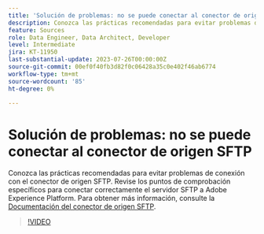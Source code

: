 ```yaml
---
title: 'Solución de problemas: no se puede conectar al conector de origen SFTP'
description: Conozca las prácticas recomendadas para evitar problemas de conexión con el conector de origen SFTP. Revise los puntos de comprobación específicos para conectar correctamente el servidor SFTP a Adobe Experience Platform.
feature: Sources
role: Data Engineer, Data Architect, Developer
level: Intermediate
jira: KT-11950
last-substantial-update: 2023-07-26T00:00:00Z
source-git-commit: 00ef0f40fb3d82f0c06428a35c0e402f46ab6774
workflow-type: tm+mt
source-wordcount: '85'
ht-degree: 0%

---
```


# Solución de problemas: no se puede conectar al conector de origen SFTP

Conozca las prácticas recomendadas para evitar problemas de conexión con el conector de origen SFTP. Revise los puntos de comprobación específicos para conectar correctamente el servidor SFTP a Adobe Experience Platform. Para obtener más información, consulte la [Documentación del conector de origen SFTP](https://experienceleague.adobe.com/docs/experience-platform/sources/connectors/cloud-storage/sftp.html).

>[!VIDEO](https://video.tv.adobe.com/v/3416134?learn=on)